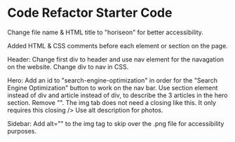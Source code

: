 # Code Refactor Starter Code
Change file name & HTML title to "horiseon" for better accessibility.

Added HTML & CSS comments before each element or section on the page.

Header:
Change first div to header and use nav element for the navagation on the website.
Change div to nav in CSS.


Hero:
Add an id to "search-engine-optimization" in order for the "Search Engine Optimization" button to work on the nav bar.
Use section element instead of div and article instead of div, to describe the 3 articles in the hero section.
Remove "</img>". The img tab does not need a closing like this. It only requires this closing />
Use alt description for photos.


Sidebar:
Add alt="" to the img tag to skip over the .png file for accessibility purposes.


